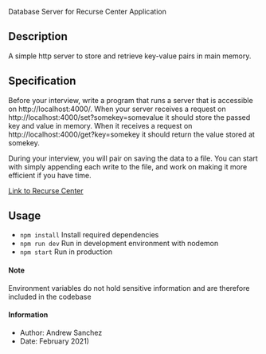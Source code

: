 Database Server for Recurse Center Application 

## Description
A simple http server to store and retrieve key-value pairs in main memory. 

## Specification
Before your interview, write a program that runs a server that is accessible on http://localhost:4000/. When your server receives a request on http://localhost:4000/set?somekey=somevalue it should store the passed key and value in memory. When it receives a request on http://localhost:4000/get?key=somekey it should return the value stored at somekey.

During your interview, you will pair on saving the data to a file. You can start with simply appending each write to the file, and work on making it more efficient if you have time.

[Link to Recurse Center](https://www.recurse.com/pairing-tasks)

## Usage
- `npm install`
Install required dependencies
- `npm run dev` 
Run in development environment with nodemon
- `npm start` 
Run in production 

#### Note
Environment variables do not hold sensitive information and are therefore included in the codebase

#### Information
- Author: Andrew Sanchez
- Date: February 2021)
